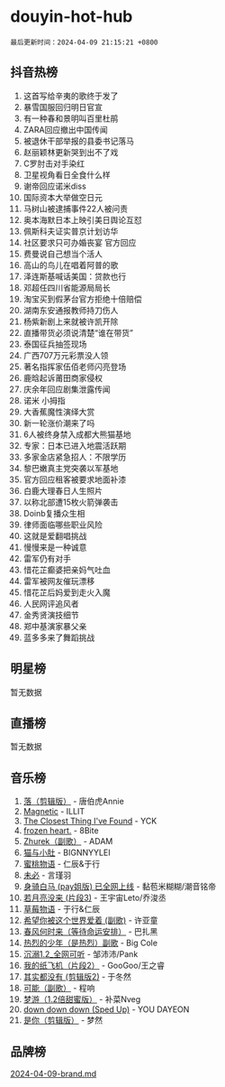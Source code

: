 # douyin-hot-hub

`最后更新时间：2024-04-09 21:15:21 +0800`

## 抖音热榜

1. 这首写给辛夷的歌终于发了
1. 暴雪国服回归明日官宣
1. 有一种春和景明叫百里杜鹃
1. ZARA回应撤出中国传闻
1. 被退休干部举报的县委书记落马
1. 赵丽颖林更新哭到出不了戏
1. C罗肘击对手染红
1. 卫星视角看日全食什么样
1. 谢帝回应诺米diss
1. 国际资本大举做空日元
1. 马树山被逮捕事件22人被问责
1. 奥本海默日本上映引美日舆论互怼
1. 佩斯科夫证实普京计划访华
1. 社区要求只可办婚丧宴 官方回应
1. 费曼说自己想当个活人
1. 高山的鸟儿在唱着阿普的歌
1. 泽连斯基喊话美国：贷款也行
1. 邓超任四川省能源局局长
1. 淘宝买到假茅台官方拒绝十倍赔偿
1. 湖南东安通报教师持刀伤人
1. 杨紫新剧上来就被许凯开除
1. 直播带货必须说清楚“谁在带货”
1. 泰国征兵抽签现场
1. 广西707万元彩票没人领
1. 著名指挥家伍佰老师闪亮登场
1. 鹿晗起诉莆田商家侵权
1. 庆余年回应剧集泄露传闻
1. 诺米 小拇指
1. 大香蕉魔性演绎大赏
1. 新一轮涨价潮来了吗
1. 6人被终身禁入成都大熊猫基地
1. 专家：日本已进入地震活跃期
1. 多家金店紧急招人：不限学历
1. 黎巴嫩真主党突袭以军基地
1. 官方回应租客被要求地面补漆
1. 白鹿大理春日人生照片
1. 以称北部遭15枚火箭弹袭击
1. Doinb复播众生相
1. 律师面临哪些职业风险
1. 这就是爱翻唱挑战
1. 慢慢来是一种诚意
1. 雷军仍有对手
1. 惜花芷癫婆把亲妈气吐血
1. 雷军被网友催玩漂移
1. 惜花芷后妈爱到走火入魔
1. 人民网评追风者
1. 金秀贤演技细节
1. 郑中基演家暴父亲
1. 蓝多多来了舞蹈挑战

## 明星榜

暂无数据

## 直播榜

暂无数据

## 音乐榜

1. [落（剪辑版）](https://sf5-hl-cdn-tos.douyinstatic.com/obj/tos-cn-ve-2774/o0h6HvN1BBbli9LtU3i5fQIleBQMF5Cg4TZmmC) - 唐伯虎Annie
1. [Magnetic](https://sf5-hl-cdn-tos.douyinstatic.com/obj/tos-cn-ve-2774/oAQCYdBNZfLACGDmVFAsfAtpy32tqErgQ3XgBN) - ILLIT
1. [The Closest Thing I've Found](https://sf3-cdn-tos.douyinstatic.com/obj/tos-cn-ve-2774/514ab5d9146f4d2ca454b7adff8e5e4d) - YCK
1. [frozen heart.](https://sf5-hl-cdn-tos.douyinstatic.com/obj/tos-cn-ve-2774/oIIWJfyjIACZA9zQMtnJ6hQQhFC4vhCupoRBsO) - 8Bite
1. [Zhurek（副歌）](https://sf27-cdn-tos.douyinstatic.com/obj/tos-cn-ve-2774/ooQm8FBZQDlf0btEYgVpCcSCQfrdJGBEKZYBGS) - ADAM
1. [猫与小肚](https://sf5-hl-cdn-tos.douyinstatic.com/obj/tos-cn-ve-2774/osZeoClMECgK8DYl6VebABgbchEtPYQjZEnRtd) - BIGNNYYLEI
1. [蜜桃物语](https://sf3-cdn-tos.douyinstatic.com/obj/tos-cn-ve-2774/oIhOSCZtIACtYU4XQkngiW9kCBfVD1Fz9IYeqL) - 仁辰&于行
1. [未必](https://sf3-cdn-tos.douyinstatic.com/obj/tos-cn-ve-2774/ogntQMFnKQDZUgTCYuJgfLEtleYZZFxBQqhhFB) - 言瑾羽
1. [身骑白马 (pay姐版) 已全网上线](https://sf3-cdn-tos.douyinstatic.com/obj/tos-cn-ve-2774/oQLO5ZgLsFkaDhdIIveF2zUCgfweY0gWaH4AQG) - 黏苞米糊糊/潮音铭帝
1. [若月亮没来 (片段3)](https://sf3-cdn-tos.douyinstatic.com/obj/tos-cn-ve-2774/okfyEUsGW1B1ovJi5JiN9IjvAT2lMwA054GoEB) - 王宇宙Leto/乔浚丞
1. [草莓物语](https://sf3-cdn-tos.douyinstatic.com/obj/tos-cn-ve-2774/okynhJ7jEAIIZBfsLgYMEI8QC3WbQNN66RKzhT) - 于行&仁辰
1. [希望你被这个世界爱着 (副歌)](https://sf5-hl-cdn-tos.douyinstatic.com/obj/tos-cn-ve-2774/oUHCmWQfZlE3QQBKBeD8rCFLpJzPgCpImhsxMt) - 许亚童
1. [春风何时来（等待命运安排）](https://sf5-hl-cdn-tos.douyinstatic.com/obj/tos-cn-ve-2774/oICBNbD3gelMfB4WgiD1KI2jQtXZE2FgHLwtsl) - 巴扎黑
1. [热烈的少年（是热烈）副歌](https://sf5-hl-cdn-tos.douyinstatic.com/obj/tos-cn-ve-2774/owVNI0CLDAUMtSz6TEYvfFBFL4UDFFhLfgK8fa) - Big Cole
1. [沉溺1.2_全网可听](https://sf5-hl-cdn-tos.douyinstatic.com/obj/tos-cn-ve-2774/ok2QoiBqsWAX9McZmWiI9gAB0EzwD4Xj6yfmtH) - 邹沛沛/Pank
1. [我的纸飞机（片段2）](https://sf5-hl-cdn-tos.douyinstatic.com/obj/tos-cn-ve-2774/oM2ZrKcg2CD5AeRB2gkeXOFB1IxAGJdZPazYHf) - GooGoo/王之睿
1. [其实都没有 (剪辑版2)](https://sf3-cdn-tos.douyinstatic.com/obj/tos-cn-ve-2774/oEBNQenHZtBhxYjGgUDQk0BCHTigQafgFlbQ7k) - 于冬然
1. [可能（副歌）](https://sf3-cdn-tos.douyinstatic.com/obj/tos-cn-ve-2774/cde1731888894259b333569393c2fb51) - 程响
1. [梦游（1.2倍甜蜜版）](https://sf5-hl-cdn-tos.douyinstatic.com/obj/tos-cn-ve-2774/o4gyAUm8hwufoEABmwVIiQtHsFuGzAEEWtNMzo) - 补菜Nveg
1. [down down down (Sped Up)](https://sf5-hl-cdn-tos.douyinstatic.com/obj/tos-cn-ve-2774/ow80iABiXIO9DsFwK6WeZKMaJRi3BPJAotDy8m) - YOU DAYEON
1. [是你（剪辑版）](https://sf5-hl-cdn-tos.douyinstatic.com/obj/tos-cn-ve-2774/46019dae783c4c969944217fe1cfafc4) - 梦然

## 品牌榜

[2024-04-09-brand.md](2024-04-09-brand.md)
